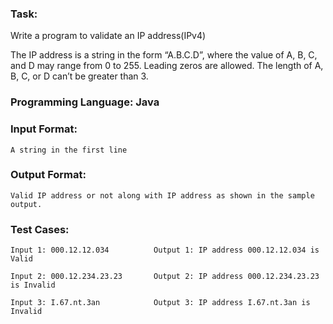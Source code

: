### Task: 
  Write a program to validate an IP address(IPv4) 

  The IP address is a string in the form “A.B.C.D”, where the value of A, B, C, and D may range from 0 to 255. Leading zeros are allowed. The length of A, B, C, or D can’t be greater than 3.

### Programming Language: Java

### Input Format:
    A string in the first line

### Output Format: 
    Valid IP address or not along with IP address as shown in the sample output.

### Test Cases:
    Input 1: 000.12.12.034          Output 1: IP address 000.12.12.034 is Valid
    
    Input 2: 000.12.234.23.23       Output 2: IP address 000.12.234.23.23 is Invalid
    
    Input 3: I.67.nt.3an            Output 3: IP address I.67.nt.3an is Invalid
